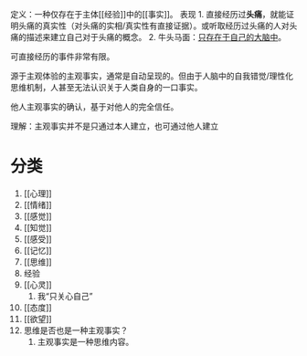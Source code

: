 定义：一种仅存在于主体[[经验]]中的[[事实]]。
表现
	1. 直接经历过**头痛**，就能证明头痛的真实性（对头痛的实相/真实性有直接证据）。或听取经历过头痛的人对头痛的描述来建立自己对于头痛的概念。
	2. 牛头马面：<u>只存在于自己的大脑中</u>。

可直接经历的事件非常有限。

源于主观体验的主观事实，通常是自动呈现的。但由于人脑中的自我错觉/理性化思维机制，人甚至无法认识关于人类自身的一口事实。

他人主观事实的确认，基于对他人的完全信任。

理解：主观事实并不是只通过本人建立，也可通过他人建立

# 分类
1. [[心理]] 
2. [[情绪]] 
3. [[感觉]] 
4. [[知觉]] 
5. [[感受]] 
6. [[记忆]] 
7. [[思维]] 
8. 经验
9. [[心灵]] 
	1. 我“只关心自己”
10. [[态度]] 
11. [[欲望]] 
12. 思维是否也是一种主观事实？
	1. 主观事实是一种思维内容。